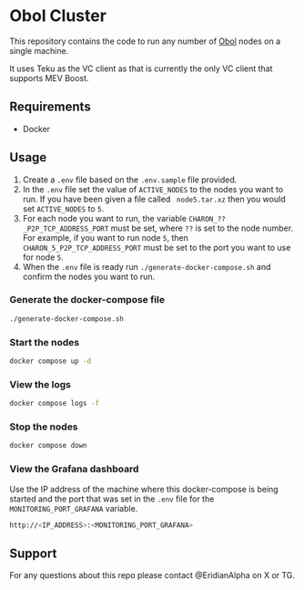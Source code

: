 # Obol Cluster

This repository contains the code to run any number of [Obol](https://obol.tech/) nodes on a single machine.

It uses Teku as the VC client as that is currently the only VC client that supports MEV Boost.

## Requirements

- Docker

## Usage

1. Create a `.env` file based on the `.env.sample` file provided.
2. In the `.env` file set the value of `ACTIVE_NODES` to the nodes you want to run. If you have been given a file called ` node5.tar.xz` then you would set `ACTIVE_NODES` to `5`.
3. For each node you want to run, the variable `CHARON_??_P2P_TCP_ADDRESS_PORT` must be set, where `??` is set to the node number. For example, if you want to run node `5`, then `CHARON_5_P2P_TCP_ADDRESS_PORT` must be set to the port you want to use for node `5`.
4. When the `.env` file is ready run `./generate-docker-compose.sh` and confirm the nodes you want to run.

### Generate the docker-compose file

```bash
./generate-docker-compose.sh
```

### Start the nodes

```bash
docker compose up -d
```

### View the logs

```bash
docker compose logs -f
```

### Stop the nodes

```bash
docker compose down
```

### View the Grafana dashboard

Use the IP address of the machine where this docker-compose is being started and the port that was set in the `.env` file for the `MONITORING_PORT_GRAFANA` variable.

```bash
http://<IP_ADDRESS>:<MONITORING_PORT_GRAFANA>
```

## Support

For any questions about this repo please contact @EridianAlpha on X or TG.

